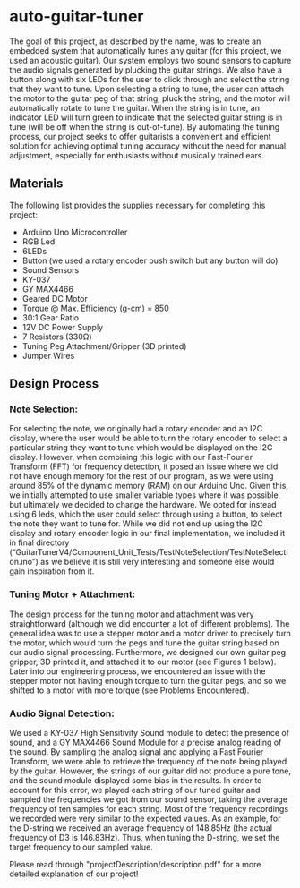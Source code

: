 # auto-guitar-tuner
The goal of this project, as described by the name, was to create an embedded system that automatically tunes any guitar (for this project, we used an acoustic guitar). Our system employs two sound sensors to capture the audio signals generated by plucking the guitar strings. We also have a button along with six LEDs for the user to click through and select the string that they want to tune. Upon selecting a string to tune, the user can attach the motor to the guitar peg of that string, pluck the string, and the motor will automatically rotate to tune the guitar. When the string is in tune, an indicator LED will turn green to indicate that the selected guitar string is in tune (will be off when the string is out-of-tune). By automating the tuning process, our project seeks to offer guitarists a convenient and efficient solution for achieving optimal tuning accuracy without the need for manual adjustment, especially for enthusiasts without musically trained ears.

## Materials
The following list provides the supplies necessary for completing this project:
- Arduino Uno Microcontroller
- RGB Led
- 6LEDs
- Button (we used a rotary encoder push switch but any button will do)
- Sound Sensors
- KY-037
- GY MAX4466
- Geared DC Motor
- Torque @ Max. Efficiency (g-cm) = 850
- 30:1 Gear Ratio
- 12V DC Power Supply
- 7 Resistors (330Ω)
- Tuning Peg Attachment/Gripper (3D printed)
- Jumper Wires

## Design Process
### Note Selection:
For selecting the note, we originally had a rotary encoder and an I2C display, where the user would be able to turn the rotary encoder to select a particular string they want to tune which would be displayed on the I2C display. However, when combining this logic with our Fast-Fourier Transform (FFT) for frequency detection, it posed an issue where we did not have enough memory for the rest of our program, as we were using around 85% of the dynamic memory (RAM) on our Arduino Uno. Given this, we initially attempted to use smaller variable types where it was possible, but ultimately we decided to change the hardware. We opted for instead using 6 leds, which the user could select through using a button, to select the note they want to tune for. While we did not end up using the I2C display and rotary encoder logic in our final implementation, we included it in final directory (“GuitarTunerV4/Component_Unit_Tests/TestNoteSelection/TestNoteSelection.ino”) as we believe it is still very interesting and someone else would gain inspiration from it.

### Tuning Motor + Attachment:
The design process for the tuning motor and attachment was very straightforward (although we did encounter a lot of different problems). The general idea was to use a stepper motor and a motor driver to precisely turn the motor, which would turn the pegs and tune the guitar string based on our audio signal processing. Furthermore, we designed our own guitar peg gripper, 3D printed it, and attached it to our motor (see Figures 1 below). Later into our engineering process, we encountered an issue with the stepper motor not having enough torque to turn the guitar pegs, and so we shifted to a motor with more torque (see Problems Encountered).

### Audio Signal Detection:
We used a KY-037 High Sensitivity Sound module to detect the presence of sound, and a GY MAX4466 Sound Module for a precise analog reading of the sound. By sampling the analog signal and applying a Fast Fourier Transform, we were able to retrieve the frequency of the note being played by the guitar. However, the strings of our guitar did not produce a pure tone, and the sound module displayed some bias in the results. In order to account for this error, we played each string of our tuned guitar and sampled the frequencies we got from our sound sensor, taking the average frequency of ten samples for each string. Most of the frequency recordings we recorded were very similar to the expected values. As an example, for the D-string we received an average frequency of 148.85Hz (the actual frequency of D3 is 146.83Hz). Thus, when tuning the D-string, we set the target frequency to our sampled value.

Please read through "projectDescription/description.pdf" for a more detailed explanation of our project!
